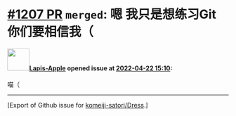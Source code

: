# [\#1207 PR](https://github.com/komeiji-satori/Dress/pull/1207) `merged`: 嗯 我只是想练习Git 你们要相信我（

#### <img src="https://avatars.githubusercontent.com/u/62464927?u=660b457aa7b1074bfe64c8e12f2ab89396a6bb12&v=4" width="50">[Lapis-Apple](https://github.com/Lapis-Apple) opened issue at [2022-04-22 15:10](https://github.com/komeiji-satori/Dress/pull/1207):

喵（




-------------------------------------------------------------------------------



[Export of Github issue for [komeiji-satori/Dress](https://github.com/komeiji-satori/Dress).]
